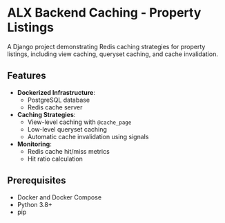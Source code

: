 # ALX Backend Caching - Property Listings

A Django project demonstrating Redis caching strategies for property listings, including view caching, queryset caching, and cache invalidation.

## Features

- **Dockerized Infrastructure**:
  - PostgreSQL database
  - Redis cache server
- **Caching Strategies**:
  - View-level caching with `@cache_page`
  - Low-level queryset caching
  - Automatic cache invalidation using signals
- **Monitoring**:
  - Redis cache hit/miss metrics
  - Hit ratio calculation

## Prerequisites

- Docker and Docker Compose
- Python 3.8+
- pip

